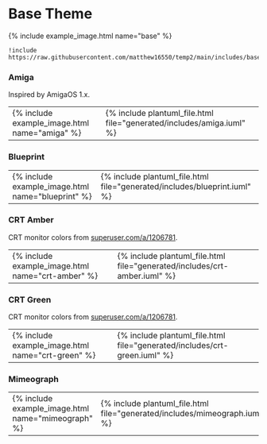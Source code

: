 # Base Theme

{% include example_image.html name="base" %}

```
!include https://raw.githubusercontent.com/matthew16550/temp2/main/includes/base.iuml
```

### Amiga

Inspired by AmigaOS 1.x.

<table><tr>
  <td> {% include example_image.html name="amiga" %} </td>
  <td> {% include plantuml_file.html file="generated/includes/amiga.iuml" %} </td>
</tr></table>

### Blueprint

<table><tr>
  <td> {% include example_image.html name="blueprint" %} </td>
  <td> {% include plantuml_file.html file="generated/includes/blueprint.iuml" %} </td>
</tr></table>

### CRT Amber

CRT monitor colors from [superuser.com/a/1206781](https://superuser.com/a/1206781).

<table><tr>
  <td> {% include example_image.html name="crt-amber" %} </td>
  <td> {% include plantuml_file.html file="generated/includes/crt-amber.iuml" %} </td>
</tr></table>

### CRT Green

CRT monitor colors from [superuser.com/a/1206781](https://superuser.com/a/1206781).

<table><tr>
  <td> {% include example_image.html name="crt-green" %} </td>
  <td> {% include plantuml_file.html file="generated/includes/crt-green.iuml" %} </td>
</tr></table>

### Mimeograph

<table><tr>
  <td> {% include example_image.html name="mimeograph" %} </td>
  <td> {% include plantuml_file.html file="generated/includes/mimeograph.iuml" %} </td>
</tr></table>
